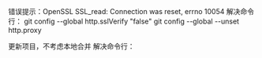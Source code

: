 错误提示：OpenSSL SSL_read: Connection was reset, errno 10054
解决命令行：
git config --global http.sslVerify "false"
git config --global --unset http.proxy


更新项目，不考虑本地合并
解决命令行：

